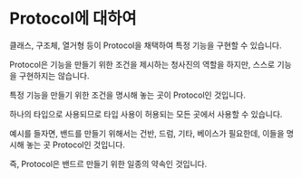 Protocol에 대하여
==================

클래스, 구조체, 열거형 등이 Protocol을 채택하여 특정 기능을 구현할 수 있습니다.    

Protocol은 기능을 만들기 위한 조건을 제시하는 청사진의 역할을 하지만, 스스로 기능을 구현하지는 않습니다.    

특정 기능을 만들기 위한 조건을 명시해 놓는 곳이 Protocol인 것입니다.      

하나의 타입으로 사용되므로 타입 사용이 허용되는 모든 곳에서 사용할 수 있습니다.    

예시를 들자면, 밴드를 만들기 위해서는 건반, 드럼, 기타, 베이스가 필요한데, 이들을 명시해 놓는 곳 Protocol인 것입니다.

즉, Protocol은 밴드르 만들기 위한 일종의 약속인 것입니다.    
